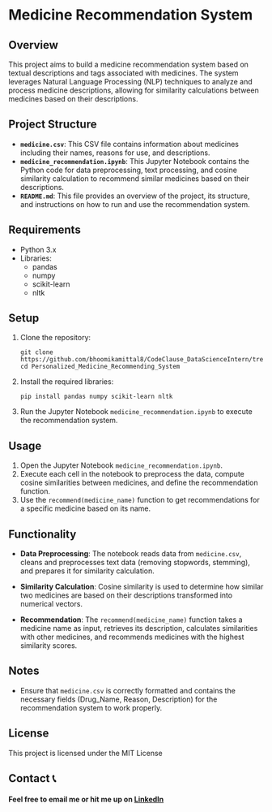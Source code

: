 # Medicine Recommendation System

## Overview
This project aims to build a medicine recommendation system based on textual descriptions and tags associated with medicines. The system leverages Natural Language Processing (NLP) techniques to analyze and process medicine descriptions, allowing for similarity calculations between medicines based on their descriptions. 

## Project Structure
- **`medicine.csv`**: This CSV file contains information about medicines including their names, reasons for use, and descriptions.
- **`medicine_recommendation.ipynb`**: This Jupyter Notebook contains the Python code for data preprocessing, text processing, and cosine similarity calculation to recommend similar medicines based on their descriptions.
- **`README.md`**: This file provides an overview of the project, its structure, and instructions on how to run and use the recommendation system.

## Requirements
- Python 3.x
- Libraries:
  - pandas
  - numpy
  - scikit-learn
  - nltk

## Setup
1. Clone the repository:
   ```
   git clone https://github.com/bhoomikamittal8/CodeClause_DataScienceIntern/tree/main/Personalized_Medicine_Recommending_System
   cd Personalized_Medicine_Recommending_System
   ```
   
2. Install the required libraries:
   ```
   pip install pandas numpy scikit-learn nltk
   ```
   
3. Run the Jupyter Notebook `medicine_recommendation.ipynb` to execute the recommendation system.

## Usage
1. Open the Jupyter Notebook `medicine_recommendation.ipynb`.
2. Execute each cell in the notebook to preprocess the data, compute cosine similarities between medicines, and define the recommendation function.
3. Use the `recommend(medicine_name)` function to get recommendations for a specific medicine based on its name.

## Functionality
- **Data Preprocessing**: The notebook reads data from `medicine.csv`, cleans and preprocesses text data (removing stopwords, stemming), and prepares it for similarity calculation.
  
- **Similarity Calculation**: Cosine similarity is used to determine how similar two medicines are based on their descriptions transformed into numerical vectors.

- **Recommendation**: The `recommend(medicine_name)` function takes a medicine name as input, retrieves its description, calculates similarities with other medicines, and recommends medicines with the highest similarity scores.

## Notes
- Ensure that `medicine.csv` is correctly formatted and contains the necessary fields (Drug_Name, Reason, Description) for the recommendation system to work properly.

## License
This project is licensed under the MIT License 


## Contact 📞

#### Feel free to email me or hit me up on [LinkedIn](https://www.linkedin.com/in/bhoomikamittal/)
